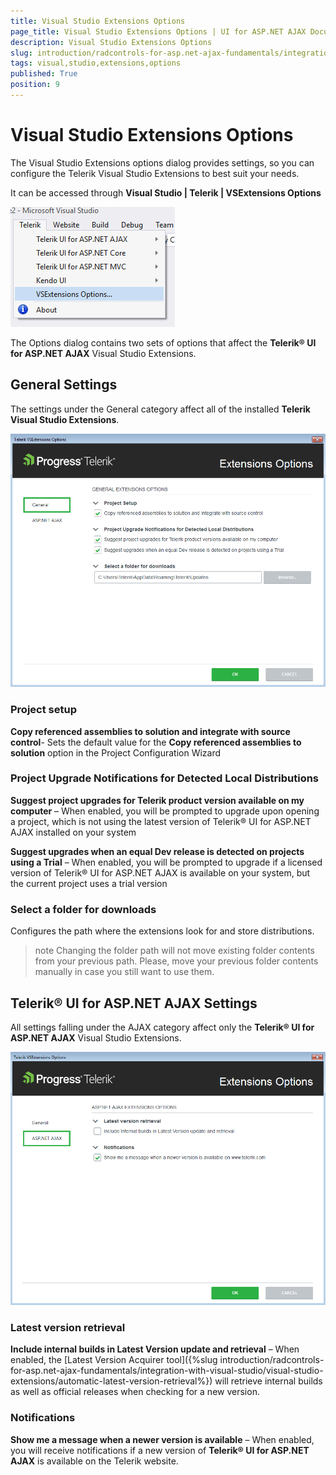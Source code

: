 ```yaml
---
title: Visual Studio Extensions Options
page_title: Visual Studio Extensions Options | UI for ASP.NET AJAX Documentation
description: Visual Studio Extensions Options
slug: introduction/radcontrols-for-asp.net-ajax-fundamentals/integration-with-visual-studio/visual-studio-extensions/visual-studio-extensions-options
tags: visual,studio,extensions,options
published: True
position: 9
---
```


# Visual Studio Extensions Options



The Visual Studio Extensions options dialog provides settings, so you can configure the Telerik Visual Studio Extensions to best suit your needs.

It can be accessed through **Visual Studio | Telerik | VSExtensions Options**

![Options Menu](images/introduction-vsx_optionsdialog_menu.png)

The Options dialog contains two sets of options that affect the **Telerik® UI for ASP.NET AJAX** Visual Studio Extensions.

## General Settings

The settings under the General category affect all of the installed **Telerik Visual Studio Extensions**.

![General Settings](images/introduction-vsx_optionsdialog_general.png)

### Project setup

**Copy referenced assemblies to solution and integrate with source control**- Sets the default value for the **Copy referenced assemblies to solution** option in the Project Configuration Wizard

### Project Upgrade Notifications for Detected Local Distributions

**Suggest project upgrades for Telerik product version available on my computer** – When enabled, you will be prompted to upgrade upon opening a project, which is not using the latest version of Telerik® UI for ASP.NET AJAX installed on your system

**Suggest upgrades when an equal Dev release is detected on projects using a Trial** – When enabled, you will be prompted to upgrade if a licensed version of Telerik® UI for ASP.NET AJAX is available on your system, but the current project uses a trial version

### Select a folder for downloads

Configures the path where the extensions look for and store distributions.

>note Changing the folder path will not move existing folder contents from your previous path. Please, move your previous folder contents manually in case you still want to use them.

## Telerik® UI for ASP.NET AJAX Settings

All settings falling under the AJAX category affect only the **Telerik® UI for ASP.NET AJAX** Visual Studio Extensions.

![AJAX Settings](images/introduction-vsx_optionsdialog_specific.png)

### Latest version retrieval

**Include internal builds in Latest Version update and retrieval** – When enabled, the [Latest Version Acquirer tool]({%slug introduction/radcontrols-for-asp.net-ajax-fundamentals/integration-with-visual-studio/visual-studio-extensions/automatic-latest-version-retrieval%}) will retrieve internal builds as well as official releases when checking for a new version.

### Notifications

**Show me a message when a newer version is available** – When enabled, you will receive notifications if a new version of **Telerik® UI for ASP.NET AJAX** is available on the Telerik website.
